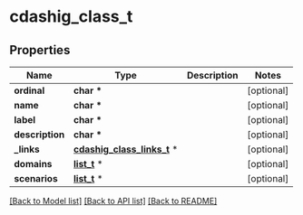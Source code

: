 # cdashig_class_t

## Properties
Name | Type | Description | Notes
------------ | ------------- | ------------- | -------------
**ordinal** | **char \*** |  | [optional] 
**name** | **char \*** |  | [optional] 
**label** | **char \*** |  | [optional] 
**description** | **char \*** |  | [optional] 
**_links** | [**cdashig_class_links_t**](cdashig_class_links.md) \* |  | [optional] 
**domains** | [**list_t**](cdashig_domain.md) \* |  | [optional] 
**scenarios** | [**list_t**](cdashig_scenario.md) \* |  | [optional] 

[[Back to Model list]](../README.md#documentation-for-models) [[Back to API list]](../README.md#documentation-for-api-endpoints) [[Back to README]](../README.md)


